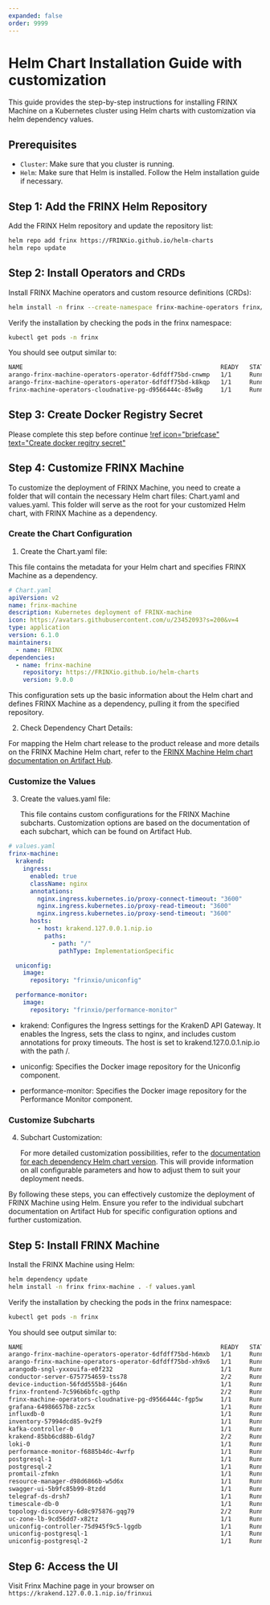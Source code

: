```yaml
---
expanded: false
order: 9999
---
```


# Helm Chart Installation Guide with customization

This guide provides the step-by-step instructions for installing FRINX Machine on a Kubernetes cluster using Helm charts with customization via helm dependency values.

## Prerequisites

- `Cluster`: Make sure that you cluster is running.
- `Helm`: Make sure that Helm is installed. Follow the Helm installation guide if necessary.


## Step 1: Add the FRINX Helm Repository

Add the FRINX Helm repository and update the repository list:

```bash
helm repo add frinx https://FRINXio.github.io/helm-charts
helm repo update
```

## Step 2: Install Operators and CRDs

Install FRINX Machine operators and custom resource definitions (CRDs):

```bash
helm install -n frinx --create-namespace frinx-machine-operators frinx/frinx-machine-operators
```

Verify the installation by checking the pods in the frinx namespace:

```bash
kubectl get pods -n frinx
```

You should see output similar to:

```bash
NAME                                                       READY   STATUS    RESTARTS   AGE
arango-frinx-machine-operators-operator-6dfdff75bd-cnwmp   1/1     Running   0          25s
arango-frinx-machine-operators-operator-6dfdff75bd-k8kqp   1/1     Running   0          25s
frinx-machine-operators-cloudnative-pg-d9566444c-85w8g     1/1     Running   0          25s
```

## Step 3: Create Docker Registry Secret

Please complete this step before continue [!ref icon="briefcase" text="Create docker regitry secret"](../docker-registry-secret/readme.md)

## Step 4: Customize FRINX Machine

To customize the deployment of FRINX Machine, you need to create a folder that will contain the necessary Helm chart files: Chart.yaml and values.yaml. This folder will serve as the root for your customized Helm chart, with FRINX Machine as a dependency.

### Create the Chart Configuration

1. Create the Chart.yaml file:

This file contains the metadata for your Helm chart and specifies FRINX Machine as a dependency.

```yaml
# Chart.yaml
apiVersion: v2
name: frinx-machine
description: Kubernetes deployment of FRINX-machine
icon: https://avatars.githubusercontent.com/u/23452093?s=200&v=4
type: application
version: 6.1.0
maintainers:
  - name: FRINX
dependencies:
  - name: frinx-machine
    repository: https://FRINXio.github.io/helm-charts
    version: 9.0.0
```

This configuration sets up the basic information about the Helm chart and defines FRINX Machine as a dependency, pulling it from the specified repository.

2. Check Dependency Chart Details:

For mapping the Helm chart release to the product release and more details on the FRINX Machine Helm chart, refer to the [FRINX Machine Helm chart documentation on Artifact Hub](https://artifacthub.io/packages/helm/frinx-helm-charts/frinx-machine).

### Customize the Values

3. Create the values.yaml file:

    This file contains custom configurations for the FRINX Machine subcharts. Customization options are based on the documentation of each subchart, which can be found on Artifact Hub.

```yaml
# values.yaml
frinx-machine:
  krakend:
    ingress:
      enabled: true
      className: nginx
      annotations:
        nginx.ingress.kubernetes.io/proxy-connect-timeout: "3600"
        nginx.ingress.kubernetes.io/proxy-read-timeout: "3600"
        nginx.ingress.kubernetes.io/proxy-send-timeout: "3600"
      hosts:
        - host: krakend.127.0.0.1.nip.io
          paths:
            - path: "/"
              pathType: ImplementationSpecific

  uniconfig:
    image:
      repository: "frinxio/uniconfig"

  performance-monitor:
    image:
      repository: "frinxio/performance-monitor"
```

  - krakend: Configures the Ingress settings for the KrakenD API Gateway. It enables the Ingress, sets the class to nginx, and includes custom annotations for proxy timeouts. The host is set to krakend.127.0.0.1.nip.io with the path /.

  - uniconfig: Specifies the Docker image repository for the Uniconfig component.

  - performance-monitor: Specifies the Docker image repository for the Performance Monitor component.

### Customize Subcharts

4. Subchart Customization:

    For more detailed customization possibilities, refer to the [documentation for each dependency Helm chart version](https://artifacthub.io/packages/search?org=frinx&sort=relevance&page=1). This will provide information on all configurable parameters and how to adjust them to suit your deployment needs.


By following these steps, you can effectively customize the deployment of FRINX Machine using Helm. Ensure you refer to the individual subchart documentation on Artifact Hub for specific configuration options and further customization.


## Step 5: Install FRINX Machine

Install the FRINX Machine using Helm:

```bash
helm dependency update
helm install -n frinx frinx-machine . -f values.yaml
```

Verify the installation by checking the pods in the frinx namespace:

```bash
kubectl get pods -n frinx 
```

You should see output similar to:

```bash
NAME                                                       READY   STATUS    RESTARTS   AGE
arango-frinx-machine-operators-operator-6dfdff75bd-h6mxb   1/1     Running   0          21m
arango-frinx-machine-operators-operator-6dfdff75bd-xh9x6   1/1     Running   0          21m
arangodb-sngl-yxxouifa-e0f232                              1/1     Running   0          11m
conductor-server-6757754659-tss78                          2/2     Running   0          19m
device-induction-56fdd555b8-j646n                          1/1     Running   0          19m
frinx-frontend-7c596b6bfc-qgthp                            2/2     Running   0          19m
frinx-machine-operators-cloudnative-pg-d9566444c-fgp5w     1/1     Running   0          21m
grafana-64986657b8-zzc5x                                   1/1     Running   0          19m
influxdb-0                                                 1/1     Running   0          19m
inventory-57994dcd85-9v2f9                                 1/1     Running   0          19m
kafka-controller-0                                         1/1     Running   0          19m
krakend-85bb6cd88b-6ldg7                                   2/2     Running   0          19m
loki-0                                                     1/1     Running   0          19m
performance-monitor-f6885b4dc-4wrfp                        1/1     Running   0          19m
postgresql-1                                               1/1     Running   0          11m
postgresql-2                                               1/1     Running   0          11m
promtail-zfmkn                                             1/1     Running   0          19m
resource-manager-d98d6866b-w5d6x                           1/1     Running   0          19m
swagger-ui-5b9fc85b99-8tzdd                                1/1     Running   0          19m
telegraf-ds-drsh7                                          1/1     Running   0          19m
timescale-db-0                                             1/1     Running   0          19m
topology-discovery-6d8c975876-gqg79                        2/2     Running   0          19m
uc-zone-lb-9cd56dd7-x82tz                                  1/1     Running   0          19m
uniconfig-controller-75d945f9c5-lggdb                      1/1     Running   0          12m
uniconfig-postgresql-1                                     1/1     Running   0          12m
uniconfig-postgresql-2                                     1/1     Running   0          12m
```

## Step 6: Access the UI

Visit Frinx Machine page in your browser on `https://krakend.127.0.0.1.nip.io/frinxui`
